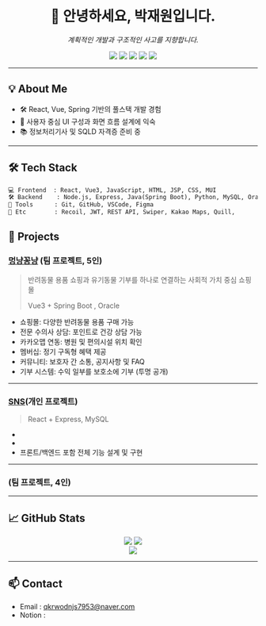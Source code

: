 <h1 align="center">👋 안녕하세요, 박재원입니다.</h1>
<p align="center"><i>계획적인 개발과 구조적인 사고를 지향합니다.</i></p>

<p align="center">
  <img src="https://img.shields.io/badge/React-61DAFB?style=for-the-badge&logo=react&logoColor=black"/>
  <img src="https://img.shields.io/badge/Vue.js-4FC08D?style=for-the-badge&logo=vue.js&logoColor=white"/>
  <img src="https://img.shields.io/badge/SpringBoot-6DB33F?style=for-the-badge&logo=springboot&logoColor=white"/>
  <img src="https://img.shields.io/badge/Node.js-339933?style=for-the-badge&logo=node.js&logoColor=white"/>
  <img src="https://img.shields.io/badge/MySQL-4479A1?style=for-the-badge&logo=mysql&logoColor=white"/>
</p>

---

## 💡 About Me

- 🛠 React, Vue, Spring 기반의 풀스택 개발 경험  
- 🎨 사용자 중심 UI 구성과 화면 흐름 설계에 익숙  
- 📚 정보처리기사 및 SQLD 자격증 준비 중

---

## 🛠 Tech Stack

```txt
💻 Frontend  : React, Vue3, JavaScript, HTML, JSP, CSS, MUI  
🛠 Backend    : Node.js, Express, Java(Spring Boot), Python, MySQL, Oracle  
🧰 Tools      : Git, GitHub, VSCode, Figma  
🔐 Etc        : Recoil, JWT, REST API, Swiper, Kakao Maps, Quill,
```

## 📌 Projects

### [멍냥꽁냥](http://github.com/suikari/Myky) (팀 프로젝트, 5인)
> 반려동물 용품 쇼핑과 유기동물 기부를 하나로 연결하는 사회적 가치 중심 쇼핑몰
> 
> Vue3 + Spring Boot , Oracle

- 쇼핑몰: 다양한 반려동물 용품 구매 가능
- 전문 수의사 상담: 포인트로 건강 상담 가능
- 카카오맵 연동: 병원 및 편의시설 위치 확인
- 멤버십: 정기 구독형 혜택 제공
- 커뮤니티: 보호자 간 소통, 공지사항 및 FAQ
- 기부 시스템: 수익 일부를 보호소에 기부 (투명 공개)

---

### [SNS](https://github.com/latte28/react_project)(개인 프로젝트)
> 
> React + Express, MySQL

- 
- 
- 프론트/백엔드 포함 전체 기능 설계 및 구현

---
### []()(팀 프로젝트, 4인)



---

## 📈 GitHub Stats

<p align="center">
  <img src="https://github-readme-stats.vercel.app/api?username=latte28&show_icons=true&theme=default"/>
  <img src="https://github-readme-stats.vercel.app/api/top-langs/?username=latte28&layout=compact"/>
  <br/>
  <img src="https://github-readme-streak-stats.herokuapp.com?user=latte28"/>
</p>


---

## 📫 Contact

- Email : qkrwodnjs7953@naver.com
- Notion : 
